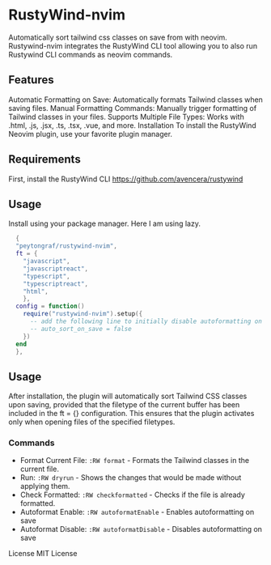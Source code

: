 # RustyWind-nvim

Automatically sort tailwind css classes on save from with neovim. Rustywind-nvim integrates the RustyWind CLI tool allowing you to also run Rustywind CLI commands as neovim commands.

## Features

Automatic Formatting on Save: Automatically formats Tailwind classes when saving files.
Manual Formatting Commands: Manually trigger formatting of Tailwind classes in your files.
Supports Multiple File Types: Works with .html, .js, .jsx, .ts, .tsx, .vue, and more.
Installation
To install the RustyWind Neovim plugin, use your favorite plugin manager.

## **Requirements**

First, install the RustyWind CLI https://github.com/avencera/rustywind

## **Usage**

Install using your package manager. Here I am using lazy.

```lua
  {
  "peytongraf/rustywind-nvim",
  ft = {
    "javascript",
    "javascriptreact",
    "typescript",
    "typescriptreact",
    "html",
    },
  config = function()
    require("rustywind-nvim").setup({
      -- add the following line to initially disable autoformatting on save
      -- auto_sort_on_save = false
    })
  end
  },

```

## Usage

After installation, the plugin will automatically sort Tailwind CSS classes upon saving, provided that the filetype of the current buffer has been included in the ft = {} configuration. This ensures that the plugin activates only when opening files of the specified filetypes.

### Commands

- Format Current File: `:RW format` - Formats the Tailwind classes in the current file.
- Run: `:RW dryrun` - Shows the changes that would be made without applying them.
- Check Formatted: `:RW checkformatted` - Checks if the file is already formatted.
- Autoformat Enable: `:RW autoformatEnable` - Enables autoformatting on save
- Autoformat Disable: `:RW autoformatDisable` - Disables autoformatting on save

License
MIT License
